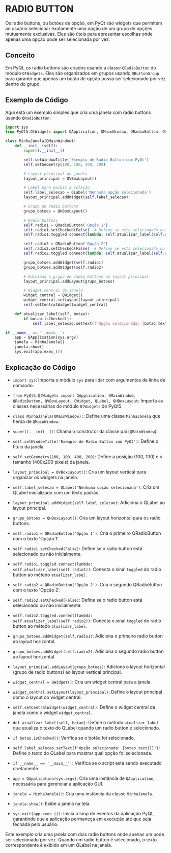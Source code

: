 # RADIO BUTTON
Os radio buttons, ou botões de opção, em PyQt são widgets que permitem ao usuário selecionar exatamente uma opção de um grupo de opções mutuamente exclusivas. Eles são úteis para apresentar escolhas onde apenas uma opção pode ser selecionada por vez.

## Conceito
Em PyQt, os radio buttons são criados usando a classe `QRadioButton` do módulo `QtWidgets`. Eles são organizados em grupos usando `QButtonGroup` para garantir que apenas um botão de opção possa ser selecionado por vez dentro do grupo.

## Exemplo de Código
Aqui está um exemplo simples que cria uma janela com radio buttons usando `QRadioButton`:

```python
import sys
from PyQt5.QtWidgets import QApplication, QMainWindow, QRadioButton, QVBoxLayout, QWidget, QLabel, QHBoxLayout

class MinhaJanela(QMainWindow):
    def __init__(self):
        super().__init__()

        self.setWindowTitle('Exemplo de Radio Button com PyQt')
        self.setGeometry(100, 100, 400, 200)

        # Layout principal da janela
        layout_principal = QVBoxLayout()

        # Label para exibir a seleção
        self.label_selecao = QLabel('Nenhuma opção selecionada')
        layout_principal.addWidget(self.label_selecao)

        # Grupo de radio buttons
        grupo_botoes = QHBoxLayout()

        # Radio buttons
        self.radio1 = QRadioButton('Opção 1')
        self.radio1.setChecked(False)  # Define se está selecionado ou não
        self.radio1.toggled.connect(lambda: self.atualizar_label(self.radio1))

        self.radio2 = QRadioButton('Opção 2')
        self.radio2.setChecked(False)  # Define se está selecionado ou não
        self.radio2.toggled.connect(lambda: self.atualizar_label(self.radio2))

        grupo_botoes.addWidget(self.radio1)
        grupo_botoes.addWidget(self.radio2)

        # Adiciona o grupo de radio buttons ao layout principal
        layout_principal.addLayout(grupo_botoes)

        # Widget central da janela
        widget_central = QWidget()
        widget_central.setLayout(layout_principal)
        self.setCentralWidget(widget_central)

    def atualizar_label(self, botao):
        if botao.isChecked():
            self.label_selecao.setText(f'Opção selecionada: {botao.text()}')

if __name__ == '__main__':
    app = QApplication(sys.argv)
    janela = MinhaJanela()
    janela.show()
    sys.exit(app.exec_())
```

## Explicação do Código
- `import sys`: Importa o módulo `sys` para lidar com argumentos de linha de comando.
- `from PyQt5.QtWidgets import QApplication, QMainWindow, QRadioButton, QVBoxLayout, QWidget, QLabel, QHBoxLayout`: Importa as classes necessárias do módulo `QtWidgets` do PyQt5.
- `class MinhaJanela(QMainWindow):`: Define uma classe `MinhaJanela` que herda de `QMainWindow`.
- `super().__init__()`: Chama o construtor da classe pai (`QMainWindow`).
- `self.setWindowTitle('Exemplo de Radio Button com PyQt')`: Define o título da janela.
- `self.setGeometry(100, 100, 400, 200)`: Define a posição (100, 100) e o tamanho (400x200 pixels) da janela.

- `layout_principal = QVBoxLayout()`: Cria um layout vertical para organizar os widgets na janela.

- `self.label_selecao = QLabel('Nenhuma opção selecionada')`: Cria um QLabel inicializado com um texto padrão.
- `layout_principal.addWidget(self.label_selecao)`: Adiciona o QLabel ao layout principal.

- `grupo_botoes = QHBoxLayout()`: Cria um layout horizontal para os radio buttons.

- `self.radio1 = QRadioButton('Opção 1')`: Cria o primeiro QRadioButton com o texto 'Opção 1'.
- `self.radio1.setChecked(False)`: Define se o radio button está selecionado ou não inicialmente.
- `self.radio1.toggled.connect(lambda: self.atualizar_label(self.radio1))`: Conecta o sinal `toggled` do radio button ao método `atualizar_label`.

- `self.radio2 = QRadioButton('Opção 2')`: Cria o segundo QRadioButton com o texto 'Opção 2'.
- `self.radio2.setChecked(False)`: Define se o radio button está selecionado ou não inicialmente.
- `self.radio2.toggled.connect(lambda: self.atualizar_label(self.radio2))`: Conecta o sinal `toggled` do radio button ao método `atualizar_label`.

- `grupo_botoes.addWidget(self.radio1)`: Adiciona o primeiro radio button ao layout horizontal.
- `grupo_botoes.addWidget(self.radio2)`: Adiciona o segundo radio button ao layout horizontal.

- `layout_principal.addLayout(grupo_botoes)`: Adiciona o layout horizontal (grupo de radio buttons) ao layout vertical principal.

- `widget_central = QWidget()`: Cria um widget central para a janela.
- `widget_central.setLayout(layout_principal)`: Define o layout principal como o layout do widget central.
- `self.setCentralWidget(widget_central)`: Define o widget central da janela como o widget `widget_central`.

- `def atualizar_label(self, botao)`: Define o método `atualizar_label` que atualiza o texto do QLabel quando um radio button é selecionado.
- `if botao.isChecked()`: Verifica se o botão foi selecionado.
- `self.label_selecao.setText(f'Opção selecionada: {botao.text()}')`: Define o texto do QLabel para mostrar qual opção foi selecionada.

- `if __name__ == '__main__':`: Verifica se o script está sendo executado diretamente.
- `app = QApplication(sys.argv)`: Cria uma instância de `QApplication`, necessária para gerenciar a aplicação GUI.
- `janela = MinhaJanela()`: Cria uma instância da classe `MinhaJanela`.
- `janela.show()`: Exibe a janela na tela.
- `sys.exit(app.exec_())`: Inicia o loop de eventos da aplicação PyQt, garantindo que a aplicação permaneça em execução até que seja fechada pelo usuário.

Este exemplo cria uma janela com dois radio buttons onde apenas um pode ser selecionado por vez. Quando um radio button é selecionado, o texto correspondente é exibido em um QLabel na janela. 